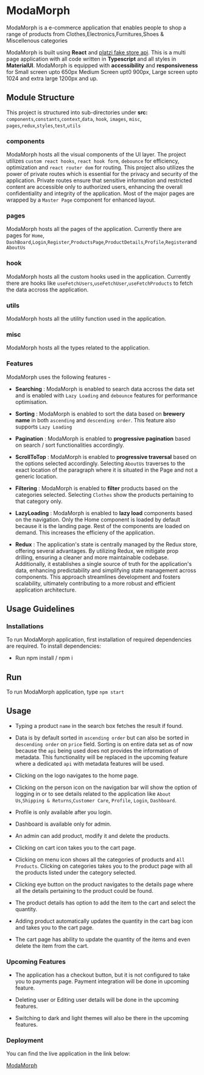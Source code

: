 # ModaMorph

ModaMorph is a e-commerce application that enables people to shop a range of products from Clothes,Electronics,Furnitures,Shoes & Miscellenous categories

ModaMorph is built using **React** and [platzi fake store api](https://fakeapi.platzi.com/en/about/introduction/).
This is a multi page application with all code written in **Typescript** and all styles in **MaterialUI**.
ModaMorph is equipped with **accessibility** and **responsiveness** for Small screen upto 650px Medium Screen upt0 900px, Large screen upto 1024 and extra large 1200px and up.

## Module Structure

This project is structured into sub-directories under **src:** `components`,`constants`,`context`,`data`, `hook`, `images`, `misc`, `pages`,`redux`,`styles`,`test`,`utils`

### components

ModaMorph hosts all the visual components of the UI layer. The project utilizes `custom react hooks`, `react hook form`, `debounce` for efficiency, optimization and `react router dom` for routing. This project also utilizes the power of private routes which is essential for the privacy and security of the application. Private routes ensure that sensitive information and restricted content are accessible only to authorized users, enhancing the overall confidentiality and integrity of the application. Most of the major pages are wrapped by a `Master Page` component for enhanced layout.

### pages

ModaMorph hosts all the pages of the application. Currently there are pages for `Home`, `DashBoard`,`Login`,`Register`,`ProductsPage`,`ProductDetails`,`Profile`,`Register`and `AboutUs`

### hook

ModaMorph hosts all the custom hooks used in the application. Currently there are hooks like `useFetchUsers`,`useFetchUser`,`useFetchProducts` to fetch the data accross the application.

### utils

ModaMorph hosts all the utility function used in the application.

### misc

ModaMorph hosts all the types related to the application.

### Features

ModaMorph uses the following features -

- **Searching** : ModaMorph is enabled to search data accross the data set and is enabled with `Lazy Loading` and `debounce` features for performance optimisation.

- **Sorting** : ModaMorph is enabled to sort the data based on **brewery name** in both `ascending` and `descending order`. This feature also supports `Lazy Loading`

- **Pagination** : ModaMorph is enabled to **progressive pagination** based on search / sort functionalities accordingly.

- **ScrollToTop** : ModaMorph is enabled to **progressive traversal** based on the options selected accordingly. Selecting `AboutUs` traverses to the exact location of the paragraph where it is situated in the Page and not a generic location.

- **Filtering** : ModaMorph is enabled to **filter** products based on the categories selected. Selecting `Clothes` show the products pertaining to that category only.

- **LazyLoading** : ModaMorph is enabled to **lazy load** components based on the navigation. Only the Home component is loaded by default because it is the landing page. Rest of the components are loaded on demand. This increases the efficieny of the application.

- **Redux** : The application's state is centrally managed by the Redux store, offering several advantages. By utilizing Redux, we mitigate prop drilling, ensuring a cleaner and more maintainable codebase. Additionally, it establishes a single source of truth for the application's data, enhancing predictability and simplifying state management across components. This approach streamlines development and fosters scalability, ultimately contributing to a more robust and efficient application architecture.

## Usage Guidelines

### Installations

To run ModaMorph application, first installation of required dependencies are required.
To install dependencies:

- Run npm install / npm i

## Run

To run ModaMorph application, type `npm start`

## Usage

- Typing a product `name` in the search box fetches the result if found.

- Data is by default sorted in `ascending order` but can also be sorted in `descending order` on `price` field. Sorting is on entire data set as of now because the `api` being used does not provides the information of metadata. This functionality will be replaced in the upcoming feature where a dedicated `api` with metadata features will be used.

- Clicking on the logo navigates to the home page.

- Clicking on the person icon on the navigation bar will show the option of logging in or to see details related to the application like `About Us`,`Shipping & Returns`,`Customer Care`, `Profile`, `Login`, `Dashboard`.

- Profile is only available after you login.

- Dashboard is available only for admin.

- An admin can add product, modify it and delete the products.

- Clicking on cart icon takes you to the cart page.

- Clicking on menu icon shows all the categories of products and `All Products`. Clicking on categories takes you to the product page with all the products listed under the category selected.

- Clicking eye button on the product navigates to the details page where all the details pertaining to the product could be found.

- The product details has option to add the item to the cart and select the quantity.

- Adding product automatically updates the quantity in the cart bag icon and takes you to the cart page.

- The cart page has ability to update the quantity of the items and even delete the item from the cart.

### Upcoming Features

- The application has a checkout button, but it is not configured to take you to payments page. Payment integration will be done in upcoming feature.

- Deleting user or Editing user details will be done in the upcoming features.

- Switching to dark and light themes will also be there in the upcoming features.

### Deployment

You can find the live application in the link below:

[ModaMorph](https://modamorph.netlify.app/)
